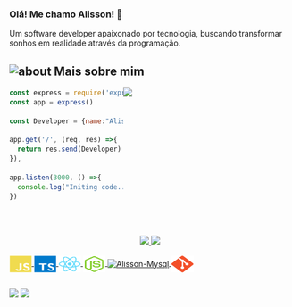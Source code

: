 ### Olá! Me chamo Alisson! 👋

Um software developer apaixonado por tecnologia, buscando transformar sonhos em realidade através da programação.

## <img width="45" alt="about" src="https://raw.github.com/elizarov/elizarov/master/about.png"> Mais sobre mim

<img align="right" width="300" src="https://i2.wp.com/allhtaccess.info/wp-content/uploads/2018/03/programming.gif?fit=1281%2C716&ssl=1" />

```javascript
const express = require('express')
const app = express()

const Developer = {name:"Alisson", stack:"Full-Stack-Developer"    }

app.get('/', (req, res) =>{
  return res.send(Developer)
}),

app.listen(3000, () =>{
  console.log("Initing code...")
})

```
<br><br>

<div align="center">
  <a href="https://github.com/alissondev94">
  <img height="160em" src="https://github-readme-stats.vercel.app/api?username=alissondev94&show_icons=true&theme=radical&bg_color=30,0d0d0d,191919&title_color=fff&text_color=fff&icon_color=79ff97"/>
  <img height="160em" src="https://github-readme-stats.vercel.app/api/top-langs/?username=alissondev94&layout=compact&theme=radical&bg_color=30,0d0d0d,191919&title_color=fff&text_color=fff&icon_color=79ff97"/>
</div>

<div style="display: inline_block"><br>
	<img align="center" alt="Alisson-Js" height="30" width="40" src="https://raw.githubusercontent.com/devicons/devicon/master/icons/javascript/javascript-plain.svg">
  <img align="center" alt="Alisson-Ts" height="30" width="40" src="https://raw.githubusercontent.com/devicons/devicon/master/icons/typescript/typescript-plain.svg">
	<img align="center" alt="Alisson-React" height="30" width="40" src="https://raw.githubusercontent.com/devicons/devicon/master/icons/react/react-original.svg">
	<img align="center" alt="Alisson-NodeJs" height="30" width="40" src="https://raw.githubusercontent.com/devicons/devicon/master/icons/nodejs/nodejs-original.svg">
  <img align="center" alt="Alisson-Mysql" height="30" width="40" src="https://cdn.jsdelivr.net/gh/devicons/devicon/icons/mysql/mysql-original-wordmark.svg">
  <img align="center" alt="Alisson-git" height="30" width="40" src="https://raw.githubusercontent.com/devicons/devicon/master/icons/git/git-original.svg">
</div>

##

<div>
    <a href = "mailto:alissonpx25@gmail.com"><img src="https://img.shields.io/badge/-Gmail-%23333?style=for-the-badge&logo=gmail&logoColor=white" target="_blank"></a>
    <a href="https://www.linkedin.com/in/alisson-paix%C3%A3o-415386235/" target="_blank"><img src="https://img.shields.io/badge/-LinkedIn-%230077B5?style=for-the-badge&logo=linkedin&logoColor=white" target="_blank"></a>
</div>
